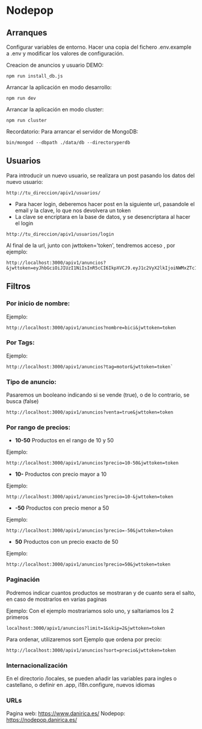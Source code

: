# Nodepop

## Arranques

Configurar variables de entorno. Hacer una copia del fichero .env.example a .env y modificar los valores de configuración.


Creacion de anuncios y usuario DEMO:

```shell
npm run install_db.js
```

Arrancar la aplicación en modo desarrollo:

```shell
npm run dev
```

Arrancar la aplicación en modo cluster:

```shell
npm run cluster
```

Recordatorio: Para arrancar el servidor de MongoDB: 

```shell
bin/mongod --dbpath ./data/db --directoryperdb
```


## Usuarios

Para introducir un nuevo usuario, se realizara un post pasando los datos del nuevo usuario:

```
http://tu_direccion/apiv1/usuarios/
```

* Para hacer login, deberemos hacer post en la siguiente url, pasandole el email y la clave, lo que nos devolvera un token
* La clave se encriptara en la base de datos, y se desencriptara al hacer el login

```
http://tu_direccion/apiv1/usuarios/login
```

Al final de la url, junto con jwttoken='token', tendremos acceso , por ejemplo:

```
http://localhost:3000/apiv1/anuncios?&jwttoken=eyJhbGciOiJIUzI1NiIsInR5cCI6IkpXVCJ9.eyJ1c2VyX2lkIjoiNWMxZTc1MTA4ZTZmOTQ0YTc4ZmE0ZGNlIiwiaWF0IjoxNTQ1NTAwMTgwLCJleHAiOjE1NDU2NzI5ODB9.Jegb04kzkV_apTqTG59qa24UnUzhD076utRw94knLJc
```

## Filtros


### Por inicio de nombre:
Ejemplo:

``` 
http://localhost:3000/apiv1/anuncios?nombre=bici&jwttoken=token
```

### Por Tags:
Ejemplo:
```
http://localhost:3000/apiv1/anuncios?tag=motor&jwttoken=token`
```

### Tipo de anuncio:

Pasaremos un booleano indicando si se vende (true), o de lo contrario, se busca (false)

```
http://localhost:3000/apiv1/anuncios?venta=true&jwttoken=token
```

### Por rango de precios:

* **10-50** Productos en el rango de 10 y 50

Ejemplo:

```
http://localhost:3000/apiv1/anuncios?precio=10-50&jwttoken=token
```

* **10-** Productos con precio mayor a 10

Ejemplo:
```
http://localhost:3000/apiv1/anuncios?precio=10-&jwttoken=token
```

* **-50** Productos con precio menor a 50

Ejemplo:
```
http://localhost:3000/apiv1/anuncios?precio=-50&jwttoken=token
```

* **50** Productos con un precio exacto de 50

Ejemplo:
```
http://localhost:3000/apiv1/anuncios?precio=50&jwttoken=token
```


### Paginación

Podremos indicar cuantos productos se mostraran y de cuanto sera el salto, en caso de mostrarlos en varias paginas

Ejemplo:
Con el ejemplo mostrariamos solo uno, y saltariamos los 2 primeros

```
localhost:3000/apiv1/anuncios?limit=1&skip=2&jwttoken=token
```

Para ordenar, utilizaremos sort
Ejemplo que ordena por precio:

```
http://localhost:3000/apiv1/anuncios?sort=precio&jwttoken=token
```


### Internacionalización


En el directorio /locales, se pueden añadir las variables para ingles o castellano, o definir en .app, i18n.configure, nuevos idiomas

### URLs

Pagina web: https://www.danirica.es/
Nodepop: https://nodepop.danirica.es/
